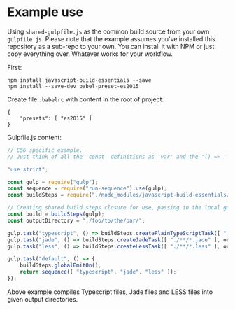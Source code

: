# Example use

Using `shared-gulpfile.js` as the common build source from your own `gulpfile.js`. Please note that the example assumes you've installed this repository as a sub-repo to your own. You can install it with NPM or just copy everything over. Whatever works for your workflow.

First: 

```
npm install javascript-build-essentials --save
npm install --save-dev babel-preset-es2015
```

Create file `.babelrc` with content in the root of project:

```
{
    "presets": [ "es2015" ]
}
```


Gulpfile.js content:

```js
// ES6 specific example.
// Just think of all the 'const' definitions as 'var' and the '() => ' as 'function() {}'

"use strict";

const gulp = require("gulp");
const sequence = require("run-sequence").use(gulp);
const buildSteps = require("./node_modules/javascript-build-essentials/build/shared-gulpfile");

// Creating shared build steps closure for use, passing in the local gulp.
const build = buildSteps(gulp);
const outputDirectory = "./foo/to/the/bar/";

gulp.task("typescript", () => buildSteps.createPlainTypeScriptTask([ "./**/*.ts" ], outputDirectory));
gulp.task("jade", () => buildSteps.createJadeTask([ "./**/*.jade" ], outputDirectory));
gulp.task("less", () => buildSteps.createLessTask([ "./**/*.less" ], outputDirectory));

gulp.task("default", () => {
    buildSteps.globalEmitOn();
    return sequence([ "typescript", "jade", "less" ]);
});

```
Above example compiles Typescript files, Jade files and LESS files into given output directories.
